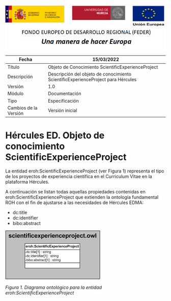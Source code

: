![](../../Docs/media/CabeceraDocumentosMD.png)

| Fecha         | 15/03/2022                                                   |
| ------------- | ------------------------------------------------------------ |
|Título|Objeto de Conocimiento ScientificExperienceProject| 
|Descripción|Descripción del objeto de conocimiento ScientificExperienceProject para Hércules|
|Versión|1.0|
|Módulo|Documentación|
|Tipo|Especificación|
|Cambios de la Versión|Versión inicial|

# Hércules ED. Objeto de conocimiento ScientificExperienceProject

La entidad eroh:ScientificExperienceProject (ver Figura 1) representa el tipo de los proyectos de experiencia científica en el Curriculum Vitae en la plataforma Hércules. 

A continuación se listan todas aquellas propiedades contenidas en eroh:ScientificExperienceProject que extienden la ontología fundamental ROH con el fin de ajustarse a las necesidades de Hércules EDMA:

- dc:title
- dc:identifier
- bibo:abstract

![](../../Docs/media/ObjetosDeConocimiento/ScientificExperienceProject.png)

*Figura 1. Diagrama ontológico para la entidad eroh:ScientificExperienceProject*
